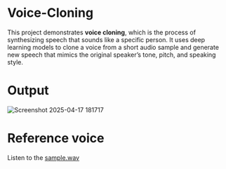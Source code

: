 # Voice-Cloning

This project demonstrates **voice cloning**, which is the process of synthesizing speech that sounds like a specific person. It uses deep learning models to clone a voice from a short audio sample and generate new speech that mimics the original speaker’s tone, pitch, and speaking style.

# Output
![Screenshot 2025-04-17 181717](https://github.com/user-attachments/assets/0cb2f073-6168-4853-ba19-5b7afd263121)


# Reference voice
Listen to the [sample.wav](https://github.com/Aarthi2005/Voice-Cloning/blob/main/voice_Harvard.wav)



